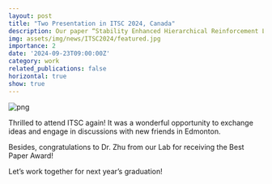 ```yaml
---
layout: post
title: "Two Presentation in ITSC 2024, Canada"
description: Our paper “Stability Enhanced Hierarchical Reinforcement Learning for Autonomous Driving with Parameterized Trajectory Action” has presented in ITSC 2024.
img: assets/img/news/ITSC2024/featured.jpg
importance: 2
date: '2024-09-23T09:00:00Z'
category: work
related_publications: false
horizontal: true
show: true
---
```

![png](/assets/img/news/ITSC2024/all.jpg) 

Thrilled to attend ITSC again! It was a wonderful opportunity to exchange ideas and engage in discussions with new friends in Edmonton.

Besides, congratulations to Dr. Zhu from our Lab for receiving the Best Paper Award! 

Let’s work together for next year’s graduation!
